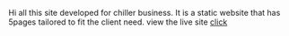 Hi all this site developed for chiller business. It is a static website that has 5pages tailored to fit the client need.
view the live site <a href="https://guruservices.co.in">click</a>
